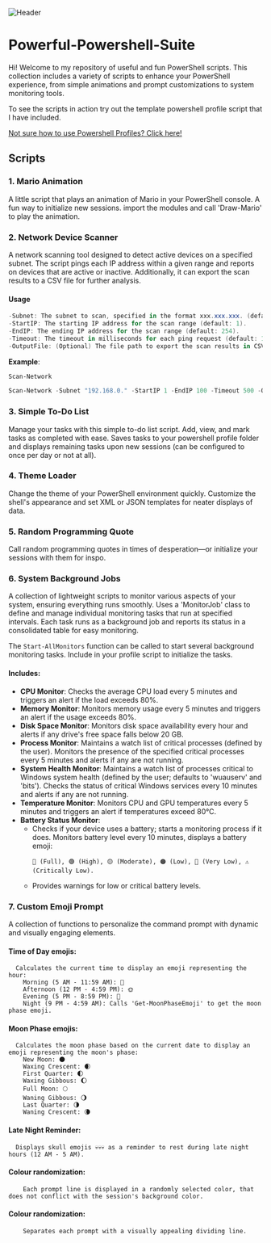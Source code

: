 ![Header](https://github.com/tlorien/Powerful-Powershell-Suite/blob/main/assets/img/2024-08-30%2010-30-30_1.gif)


# Powerful-Powershell-Suite

Hi! Welcome to my repository of useful and fun PowerShell scripts. This collection includes a variety of scripts to enhance your PowerShell experience, from simple animations and prompt customizations to system monitoring tools.

To see the scripts in action try out the template powershell profile script that I have included.

[Not sure how to use Powershell Profiles? Click here!](https://www.techtarget.com/searchwindowsserver/tutorial/How-to-find-and-customize-your-PowerShell-profile)

## Scripts

### 1. Mario Animation
A little script that plays an animation of Mario in your PowerShell console. A fun way to initialize new sessions. import the modules and call 'Draw-Mario' to play the animation.

### 2. Network Device Scanner
A network scanning tool designed to detect active devices on a specified subnet. The script pings each IP address within a given range and reports on devices that are active or inactive. Additionally, it can export the scan results to a CSV file for further analysis.

  #### Usage
  ```powershell
  -Subnet: The subnet to scan, specified in the format xxx.xxx.xxx. (default: 192.168.1.).
  -StartIP: The starting IP address for the scan range (default: 1).
  -EndIP: The ending IP address for the scan range (default: 254).
  -Timeout: The timeout in milliseconds for each ping request (default: 1000 ms).
  -OutputFile: (Optional) The file path to export the scan results in CSV format.
  ```
  **Example**:
  ```powershell
  Scan-Network
  ```

  ```powershell
  Scan-Network -Subnet "192.168.0." -StartIP 1 -EndIP 100 -Timeout 500 -OutputFile "C:\NetworkScanResults.csv"
  ```

### 3. Simple To-Do List
Manage your tasks with this simple to-do list script. Add, view, and mark tasks as completed with ease. Saves tasks to your powershell profile folder and displays remaining tasks upon new sessions (can be configured to once per day or not at all).

### 4. Theme Loader
Change the theme of your PowerShell environment quickly. Customize the shell's appearance and set XML or JSON templates for neater displays of data.

### 5. Random Programming Quote
Call random programming quotes in times of desperation—or initialize your sessions with them for inspo.

### 6. System Background Jobs
A collection of lightweight scripts to monitor various aspects of your system, ensuring everything runs smoothly. Uses a 'MonitorJob' class to define and manage individual monitoring tasks that run at specified intervals. Each task runs as a background job and reports its status in a consolidated table for easy monitoring.

The `Start-AllMonitors` function can be called to start several background monitoring tasks. Include in your profile script to initialize the tasks.

#### Includes:

  - **CPU Monitor**: Checks the average CPU load every 5 minutes and triggers an alert if the load exceeds 80%.
  - **Memory Monitor**: Monitors memory usage every 5 minutes and triggers an alert if the usage exceeds 80%.
  - **Disk Space Monitor**: Monitors disk space availability every hour and alerts if any drive's free space falls below 20 GB.
  - **Process Monitor**: Maintains a watch list of critical processes (defined by the user). Monitors the presence of the specified critical processes every 5 minutes and alerts if any are not running.
  - **System Health Monitor**: Maintains a watch list of processes critical to Windows system health (defined by the user; defaults to 'wuauserv' and 'bits'). Checks the status of critical Windows services every 10 minutes and alerts if any are not running.
  - **Temperature Monitor**: Monitors CPU and GPU temperatures every 5 minutes and triggers an alert if temperatures exceed 80°C.
  - **Battery Status Monitor**:
    - Checks if your device uses a battery; starts a monitoring process if it does. Monitors battery level every 10 minutes, displays a battery emoji:
      ```
      🔋 (Full), 🟢 (High), 🟡 (Moderate), 🟠 (Low), 🔴 (Very Low), ⚠️ (Critically Low).
      
    - Provides warnings for low or critical battery levels.

### 7. Custom Emoji Prompt
A collection of functions to personalize the command prompt with dynamic and visually engaging elements.

  #### Time of Day emojis:
      Calculates the current time to display an emoji representing the hour:
        Morning (5 AM - 11:59 AM): 🌅
        Afternoon (12 PM - 4:59 PM): 🌞
        Evening (5 PM - 8:59 PM): 🌇
        Night (9 PM - 4:59 AM): Calls 'Get-MoonPhaseEmoji' to get the moon phase emoji.

  #### Moon Phase emojis:
      Calculates the moon phase based on the current date to display an emoji representing the moon's phase:
        New Moon: 🌑
        Waxing Crescent: 🌒
        First Quarter: 🌓
        Waxing Gibbous: 🌔
        Full Moon: 🌕
        Waning Gibbous: 🌖
        Last Quarter: 🌗
        Waning Crescent: 🌘
  #### Late Night Reminder:
      Displays skull emojis 💀💀💀 as a reminder to rest during late night hours (12 AM - 5 AM).

  #### Colour randomization:
        Each prompt line is displayed in a randomly selected color, that does not conflict with the session's background color.
  #### Colour randomization:
        Separates each prompt with a visually appealing dividing line.
    
